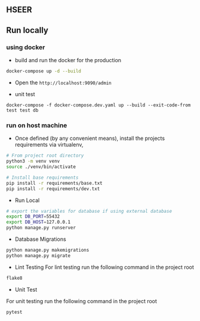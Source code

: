 ## HSEER

## Run locally

### using docker
- build and run the docker for the production

``` bash
docker-compose up -d --build
```
- Open the `http://localhost:9090/admin`

- unit test
```
docker-compose -f docker-compose.dev.yaml up --build --exit-code-from test test db
```

### run on host machine
- Once defined (by any convenient means), install the projects requirements via virtualenv,

``` bash
# From project root directory
python3 -m venv venv
source ./venv/bin/activate

# Install base requirements
pip install -r requirements/base.txt
pip install -r requirements/dev.txt
```

- Run Local

```bash
# export the variables for database if using external database
export DB_PORT=55432
export DB_HOST=127.0.0.1
python manage.py runserver
```

- Database Migrations
```bash
python manage.py makemigrations
python manage.py migrate
```

- Lint Testing
For lint testing run the following command in the project root

```bash
flake8
```

- Unit Test

For unit testing run the following command in the project root

```bash
pytest
```
